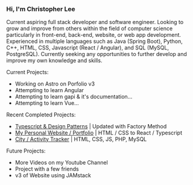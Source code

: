 ### Hi, I'm Christopher Lee

Current aspiring full stack developer and software engineer. Looking to grow and improve from others within the field of computer science particularly in front-end, back-end, website, or web app development. Experienced in multiple languages such as Java (Spring Boot), Python, C++, HTML, CSS, Javascript (React / Angular), and SQL (MySQL, PostgreSQL). Currently seeking any opportunities to further develop and improve my own knowledge and skills.

Current Projects:
* Working on Astro on Porfolio v3
* Attempting to learn Angular
* Attempting to learn gapi & it's documentation...
* Attempting to learn Vue...

Recent Completed Projects:
* [Typescript & Design Patterns](https://github.com/christophermlee2/TypescriptDesignPatterns) | Updated with Factory Method
* [My Personal Website / Portfolio](https://www.choicespecs.com) | HTML / CSS to React / Typescript
* [City / Activity Tracker](https://github.com/christophermlee2/cityActivityTracker) | HTML, CSS, JS, PHP, MySQL


Future Projects:
* More Videos on my Youtube Channel
* Project with a few friends
* v3 of Website using JAMstack


